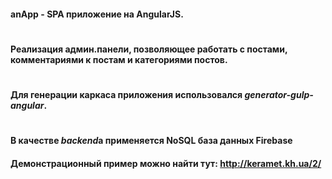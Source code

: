 #### <b>anApp</b> - SPA приложение на AngularJS.
#
#### Реализация админ.панели, позволяющее работать с постами, комментариями к постам и категориями постов.
#
#
#### Для генерации каркаса приложения использовался <i>generator-gulp-angular</i>.
#
#### В качестве <i>backend</i>а применяется NoSQL база данных <b>Firebase</b>

#### Демонстрационный пример можно найти тут: http://keramet.kh.ua/2/

